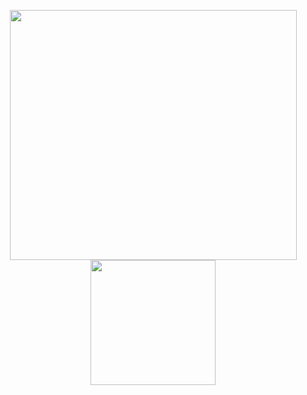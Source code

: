 <p align="center">
  <a href=https://obsilab.com target="_blank" rel="noopener noreferrer nofollow">
    <img height="400" width="459" src="https://user-images.githubusercontent.com/23436953/161594626-639312bf-920f-4592-a6eb-0895bc3f009b.gif">
  </a>
  <a href="https://obsilab.com/" target="_blank" rel="noopener noreferrer nofollow">
    <img height="200" src="https://user-images.githubusercontent.com/23436953/172023814-fac6555a-7102-4df2-bb38-fb32a477202b.svg">
  </a>
</p>

<!--
![obsilab text](https://user-images.githubusercontent.com/23436953/172023814-fac6555a-7102-4df2-bb38-fb32a477202b.svg#gh-light-mode-only)
![obsilab text white](https://user-images.githubusercontent.com/23436953/172023818-601a65b8-6543-48c3-84e7-0ec3e97dd0cc.svg#gh-dark-mode-only)
-->
